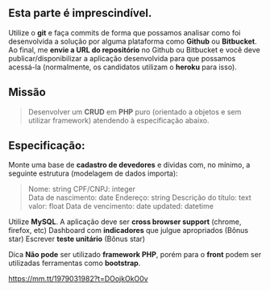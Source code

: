 ## Esta parte é imprescindível.

Utilize o **git** e faça commits de forma que possamos analisar como foi desenvolvida a solução por alguma
plataforma como **Github** ou **Bitbucket**. Ao final, me **envie a URL do repositório** no Github ou Bitbucket
e você deve publicar/disponibilizar a aplicação desenvolvida para que possamos acessá-la
(normalmente, os candidatos utilizam o **heroku** para isso).

## Missão

> Desenvolver um **CRUD** em **PHP** puro (orientado a objetos e sem utilizar framework) atendendo à especificação abaixo.

## Especificação:

Monte uma base de **cadastro de devedores** e dívidas com, no mínimo, a seguinte estrutura (modelagem de dados importa):

> Nome: string
> CPF/CNPJ: integer  
> Data de nascimento: date
> Endereço: string
> Descrição do título: text
> valor: float
> Data de vencimento: date
> updated: datetime

Utilize **MySQL**.
A aplicação deve ser **cross browser support** (chrome, firefox, etc)
Dashboard com **indicadores** que julgue apropriados (Bônus star)
Escrever **teste unitário** (Bônus star)

Dica
**Não pode** ser utilizado **framework PHP**, porém para o **front** podem ser utilizadas ferramentas como **bootstrap**.

https://mm.tt/1979031982?t=DOojkOkO0v
